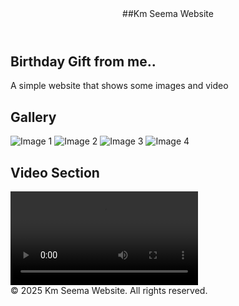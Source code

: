 <!DOCTYPE html>
<html lang="en">
<head>

</head>
<body>
    <header>
         ##Km Seema Website
    </header>
    <div class="container">
        <h2>Birthday Gift from me..</h2>
        <p>A simple website that shows some images and video</p>
        <h2>Gallery</h2>
        <div class="gallery">
            <img src="pic1.jpg" alt="Image 1">
            <img src="pic2.jpg" alt="Image 2">
            <img src="pic3.jpg" alt="Image 3">
            <img src="pic4.jpg" alt="Image 4">
        </div>
        <h2>Video Section</h2>
        <div class="gallery">
            <video controls>
                <source src="video1.mp4" type="video/mp4">
                Your browser does not support the video tag.
            </video>
        </div>
    </div>
    <footer>
        &copy; 2025 Km Seema Website. All rights reserved.
    </footer>
</body>
</html>
